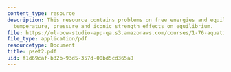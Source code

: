 ```yaml
---
content_type: resource
description: This resource contains problems on free energies and equilibrium concepts,
  temperature, pressure and iconic strength effects on equilibrium.
file: https://ol-ocw-studio-app-qa.s3.amazonaws.com/courses/1-76-aquatic-chemistry-fall-2005/f1d69cafb32b93d5357d00bd5cd365a8_pset2.pdf
file_type: application/pdf
resourcetype: Document
title: pset2.pdf
uid: f1d69caf-b32b-93d5-357d-00bd5cd365a8
---
```

